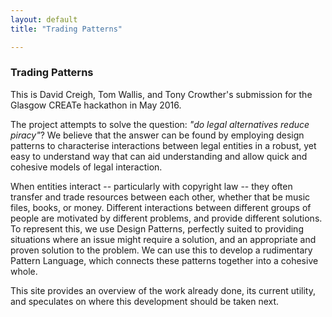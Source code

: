 ```yaml
---
layout: default
title: "Trading Patterns"

---
```


### Trading Patterns

This is David Creigh, Tom Wallis, and Tony Crowther's submission for the Glasgow CREATe hackathon in May 2016. 

The project attempts to solve the question: *"do legal alternatives reduce piracy"*? We believe that the answer can be found by employing design patterns to characterise interactions between legal entities in a robust, yet easy to understand way that can aid understanding and allow quick and cohesive models of legal interaction. 

When entities interact -- particularly with copyright law -- they often transfer and trade resources between each other, whether that be music files, books, or money. Different interactions between different groups of people are motivated by different problems, and provide different solutions. To represent this, we use Design Patterns, perfectly suited to providing situations where an issue might require a solution, and an appropriate and proven solution to the problem. We can use this to develop a rudimentary Pattern Language, which connects these patterns together into a cohesive whole. 

This site provides an overview of the work already done, its current utility, and speculates on where this development should be taken next.
